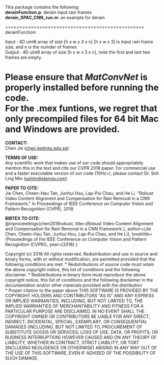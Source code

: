 This package contains the following:  
__derainFunction.p__: derain input rain frames  
__derain_SPAC_CNN_run.m__: an example for derain  

=================================================   
derainFunction:  
  
Input  : 4D uint8 array of size [h x w x 3 x n]
	 [h x w x 3] is input rain frame size, and n is the numder of frames  
Output : 4D uint8 array of size [h x w x 3 x n], note the first and last 
	 two frames are empty.  
  
Please ensure that _MatConvNet_ is properly installed before running the code.  
For the .mex funtions, we regret that only precompiled files for 64 bit Mac and Windows are provided.  
=================================================  
  
__CONTACT:__  
Chen Jie (chen.jie@ntu.edu.sg)

__TERMS OF USE:__   
Any scientific work that makes use of our code should appropriately
mention this in the text and cite our CVPR 2018 paper. 
For commercial use and a faster executable version of our code (10Hz+), please contact Dr. Soh Ling Min (sohlm@stengg.com). 

__PAPER TO CITE:__  
Jie Chen, Cheen-Hau Tan, Junhui Hou, Lap-Pui Chau, and He Li. "Robust Video Content Alignment and Compensation for Rain Removal in a CNN Framework." In Proceedings of IEEE Conference on Computer Vision and Pattern Recognition (CVPR), 2018.

__BIBTEX TO CITE:__  
@inproceedings{chen2018robust,
  title={Robust Video Content Alignment and Compensation for Rain Removal in a CNN Framework.},
  author={Jie Chen, Cheen-Hau Tan, Junhui Hou, Lap-Pui Chau, and He Li},
  booktitle={Proceedings of the IEEE Conference on Computer Vision and Pattern Recognition (CVPR)},
  year={2018}
}

Copyright (c) 2018
All rights reserved.
Redistribution and use in source and binary forms, with or without 
modification, are permitted provided that the following conditions are met:
    * Redistributions of source code must retain the above copyright 
      notice, this list of conditions and the following disclaimer.
    * Redistributions in binary form must reproduce the above copyright 
      notice, this list of conditions and the following disclaimer in 
      the documentation and/or other materials provided with the distribution      
    * Proper citation to the paper above
THIS SOFTWARE IS PROVIDED BY THE COPYRIGHT HOLDERS AND CONTRIBUTORS "AS IS" 
AND ANY EXPRESS OR IMPLIED WARRANTIES, INCLUDING, BUT NOT LIMITED TO, THE 
IMPLIED WARRANTIES OF MERCHANTABILITY AND FITNESS FOR A PARTICULAR PURPOSE 
ARE DISCLAIMED. IN NO EVENT SHALL THE COPYRIGHT OWNER OR CONTRIBUTORS BE 
LIABLE FOR ANY DIRECT, INDIRECT, INCIDENTAL, SPECIAL, EXEMPLARY, OR 
CONSEQUENTIAL DAMAGES (INCLUDING, BUT NOT LIMITED TO, PROCUREMENT OF 
SUBSTITUTE GOODS OR SERVICES; LOSS OF USE, DATA, OR PROFITS; OR BUSINESS 
INTERRUPTION) HOWEVER CAUSED AND ON ANY THEORY OF LIABILITY, WHETHER IN 
CONTRACT, STRICT LIABILITY, OR TORT (INCLUDING NEGLIGENCE OR OTHERWISE) 
ARISING IN ANY WAY OUT OF THE USE OF THIS SOFTWARE, EVEN IF ADVISED OF THE 
POSSIBILITY OF SUCH DAMAGE.
